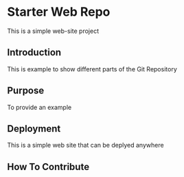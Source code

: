 # Starter Web Repo
This is a simple web-site project

## Introduction 
This is example to show different parts of the Git Repository

## Purpose

To provide an example

## Deployment

This is a simple web site that can be deplyed anywhere

## How To Contribute

